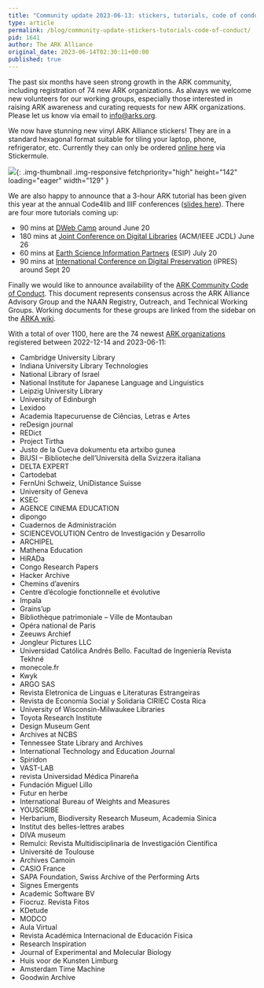 ```yaml
---
title: "Community update 2023-06-13: stickers, tutorials, code of conduct"
type: article
permalink: /blog/community-update-stickers-tutorials-code-of-conduct/
pid: 1641
author: The ARK Alliance
original_date: 2023-06-14T02:30:11+00:00
published: true
---
```


The past six months have seen strong growth in the ARK community, including
registration of 74 new ARK organizations. As always we welcome new volunteers
for our working groups, especially those interested in raising ARK awareness
and curating requests for new ARK organizations. Please let us know via email
to info@arks.org.

We now have stunning new vinyl ARK Alliance stickers! They are in a standard
hexagonal format suitable for tiling your laptop, phone, refrigerator, etc.
Currently they can only be ordered [online here] via Stickermule.

![][1]{: .img-thumbnail .img-responsive fetchpriority="high" height="142" loading="eager" width="129" }

We are also happy to announce that a 3-hour ARK tutorial has been given this
year at the annual Code4lib and IIIF conferences ([slides here]). There are
four more tutorials coming up:

-   90 mins at [DWeb Camp] around June 20
-   180 mins at [Joint Conference on Digital Libraries] (ACM/IEEE JCDL) June
    26
-   60 mins at [Earth Science Information Partners] (ESIP) July 20
-   90 mins at [International Conference on Digital Preservation] (iPRES)
    around Sept 20

Finally we would like to announce availability of the [ARK Community Code of
Conduct]. This document represents consensus across the ARK Alliance Advisory
Group and the NAAN Registry, Outreach, and Technical Working Groups. Working
documents for these groups are linked from the sidebar on the [ARKA wiki].

With a total of over 1100, here are the 74 newest [ARK organizations]
registered between 2022-12-14 and 2023-06-11:

-   Cambridge University Library
-   Indiana University Library Technologies
-   National Library of Israel
-   National Institute for Japanese Language and Linguistics
-   Leipzig University Library
-   University of Edinburgh
-   Lexidoo
-   Academia Itapecuruense de Ciências, Letras e Artes
-   reDesign journal
-   REDict
-   Project Tirtha
-   Justo de la Cueva dokumentu eta artxibo gunea
-   BiUSI – Biblioteche dell’Università della Svizzera italiana
-   DELTA EXPERT
-   Cartodebat
-   FernUni Schweiz, UniDistance Suisse
-   University of Geneva
-   KSEC
-   AGENCE CINEMA EDUCATION
-   dipongo
-   Cuadernos de Administración
-   SCIENCEVOLUTION Centro de Investigación y Desarrollo
-   ARCHIPEL
-   Mathena Education
-   HiRADa
-   Congo Research Papers
-   Hacker Archive
-   Chemins d’avenirs
-   Centre d’écologie fonctionnelle et évolutive
-   Impala
-   Grains’up
-   Bibliothèque patrimoniale – Ville de Montauban
-   Opéra national de Paris
-   Zeeuws Archief
-   Jongleur Pictures LLC
-   Universidad Católica Andrés Bello. Facultad de Ingeniería Revista Tekhné
-   monecole.fr
-   Kwyk
-   ARGO SAS
-   Revista Eletronica de Linguas e Literaturas Estrangeiras
-   Revista de Economía Social y Solidaria CIRIEC Costa Rica
-   University of Wisconsin-Milwaukee Libraries
-   Toyota Research Institute
-   Design Museum Gent
-   Archives at NCBS
-   Tennessee State Library and Archives
-   International Technology and Education Journal
-   Spiridon
-   VAST-LAB
-   revista Universidad Médica Pinareña
-   Fundación Miguel Lillo
-   Futur en herbe
-   International Bureau of Weights and Measures
-   YOUSCRIBE
-   Herbarium, Biodiversity Research Museum, Academia Sinica
-   Institut des belles-lettres arabes
-   DIVA museum
-   Remulci: Revista Multidisciplinaria de Investigación Científica
-   Université de Toulouse
-   Archives Camoin
-   CASIO France
-   SAPA Foundation, Swiss Archive of the Performing Arts
-   Signes Emergents
-   Academic Software BV
-   Fiocruz. Revista Fitos
-   KDetude
-   MODCO
-   Aula Virtual
-   Revista Académica Internacional de Educación Física
-   Research Inspiration
-   Journal of Experimental and Molecular Biology
-   Huis voor de Kunsten Limburg
-   Amsterdam Time Machine
-   Goodwin Archive

[online here]: https://www.stickermule.com/item/2421090c47beca439dbded424879d2e6
[1]: ../../assets/images/posts/2023-06-14-community-update-2023-06-13-stickers-tutorials-code-of-conduct/arka-vinyl-sticker.png
[slides here]: ../../assets/documents/2023/06/ARK-Training-Tutorial-IIIF-2023-slides.pdf
[DWeb Camp]: https://dwebcamp.org/
[Joint Conference on Digital Libraries]: https://2023.jcdl.org/
[Earth Science Information Partners]: https://2023julyesipmeeting.sched.com/
[International Conference on Digital Preservation]: https://ipres2023.us/
[ARK Community Code of Conduct]: /about/ark-community-code-of-conduct/
[ARKA wiki]: https://wiki.lyrasis.org/display/ARKs/ARKs+in+the+Open+Project
[ARK organizations]: https://n2t.net/e/pub/naan_table.html

